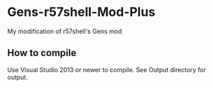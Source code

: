 # Gens-r57shell-Mod-Plus
My modification of r57shell's Gens mod

## How to compile
Use Visual Studio 2013 or newer to compile. See Output directory for output.
